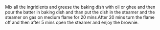 Mix all the ingridients and greese the baking dish with oil or ghee and then pour the batter in baking dish and than put the dish in the steamer and the steamer on gas on medium flame for 20 mins.After 20 mins turn the flame off and then after 5 mins open the steamer and enjoy the brownie.
